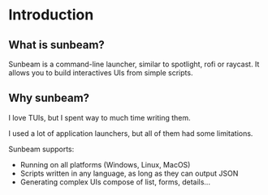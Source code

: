 # Introduction

## What is sunbeam?

Sunbeam is a command-line launcher, similar to spotlight, rofi or raycast.
It allows you to build interactives UIs from simple scripts.

## Why sunbeam?

I love TUIs, but I spent way to much time writing them.

I used a lot of application launchers, but all of them had some limitations.

Sunbeam supports:

- Running on all platforms (Windows, Linux, MacOS)
- Scripts written in any language, as long as they can output JSON
- Generating complex UIs compose of list, forms, details...
